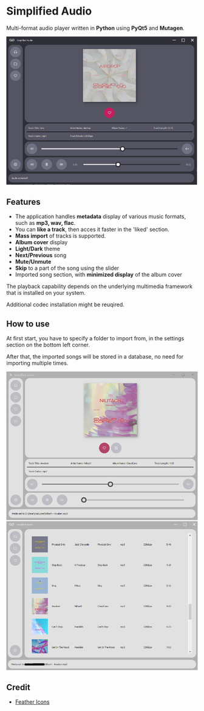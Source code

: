 # Simplified Audio

Multi-format audio player written in **Python** using **PyQt5** and **Mutagen**.

![Screenshot 2](./resources/screenshots/screenshot_2.png)

## Features
 - The application handles **metadata** display of various music formats, such as **mp3, wav, flac**.
 - You can **like a track**, then acces it faster in the 'liked' section.
 - **Mass import** of tracks is supported.
 - **Album cover** display
 - **Light/Dark** theme
 - **Next/Previous** song
 - **Mute/Unmute**
 - **Skip** to a part of the song using the slider
 - Imported song section, with **minimized display** of the album cover
	
The playback capability depends on the underlying multimedia framework that is installed on your system. 

Additional codec installation might be reuqired.

## How to use
At first start, you have to specify a folder to import from, in the settings section on the bottom left corner.

After that, the imported songs will be stored in a database, no need
for importing multiple times.

![Screenshot 1](./resources/screenshots/screenshot_1.png)
![Screenshot 1](./resources/screenshots/screenshot_3.png)

## Credit

- [Feather Icons](https://feathericons.com/)

 	
